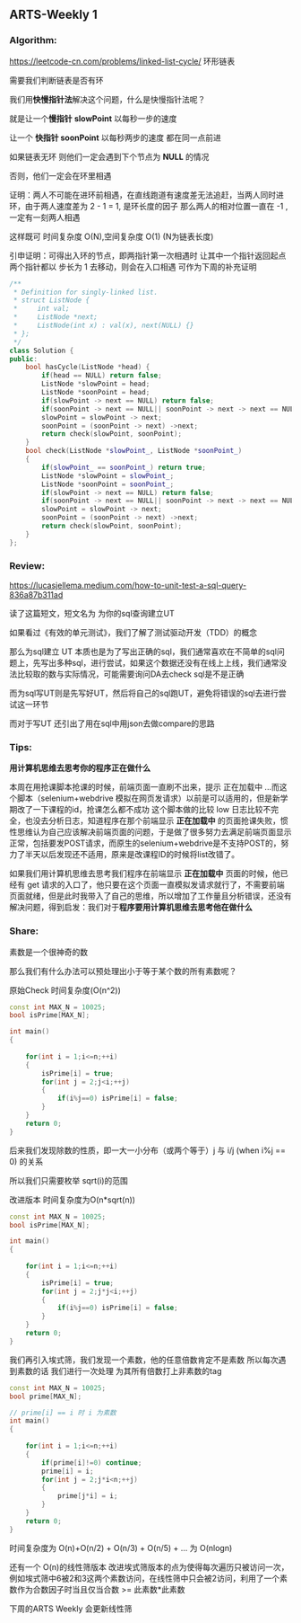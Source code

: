 ## ARTS-Weekly 1

### Algorithm:

https://leetcode-cn.com/problems/linked-list-cycle/ 环形链表

需要我们判断链表是否有环

我们用**快慢指针法**解决这个问题，什么是快慢指针法呢？

就是让一个**慢指针** **slowPoint** 以每秒一步的速度

让一个 **快指针 soonPoint** 以每秒两步的速度 都在同一点前进

如果链表无环 则他们一定会遇到下个节点为 **NULL** 的情况

否则，他们一定会在环里相遇

证明：两人不可能在进环前相遇，在直线跑道有速度差无法追赶，当两人同时进环，由于两人速度差为 2 - 1 = 1, 是环长度的因子 那么两人的相对位置一直在 -1 ,一定有一刻两人相遇

这样既可 时间复杂度 O(N),空间复杂度 O(1) (N为链表长度)

引申证明：可得出入环的节点，即两指针第一次相遇时 让其中一个指针返回起点 两个指针都以 步长为 1 去移动，则会在入口相遇 可作为下周的补充证明

```c++
/**
 * Definition for singly-linked list.
 * struct ListNode {
 *     int val;
 *     ListNode *next;
 *     ListNode(int x) : val(x), next(NULL) {}
 * };
 */
class Solution {
public:
    bool hasCycle(ListNode *head) {
        if(head == NULL) return false;
        ListNode *slowPoint = head;
        ListNode *soonPoint = head;
        if(slowPoint -> next == NULL) return false;
        if(soonPoint -> next == NULL|| soonPoint -> next -> next == NULL) return false;
        slowPoint = slowPoint -> next;
        soonPoint = (soonPoint -> next) ->next;
        return check(slowPoint, soonPoint);
    }
    bool check(ListNode *slowPoint_, ListNode *soonPoint_)
    {
        if(slowPoint_ == soonPoint_) return true;
        ListNode *slowPoint = slowPoint_;
        ListNode *soonPoint = soonPoint_;
        if(slowPoint -> next == NULL) return false;
        if(soonPoint -> next == NULL|| soonPoint -> next -> next == NULL) return false;
        slowPoint = slowPoint -> next;
        soonPoint = (soonPoint -> next) ->next;
        return check(slowPoint, soonPoint);
    }
};
```



### Review:

https://lucasjellema.medium.com/how-to-unit-test-a-sql-query-836a87b311ad

读了这篇短文，短文名为 为你的sql查询建立UT

如果看过《有效的单元测试》，我们了解了测试驱动开发（TDD）的概念

那么为sql建立 UT 本质也是为了写出正确的sql，我们通常喜欢在不简单的sql问题上，先写出多种sql，进行尝试，如果这个数据还没有在线上上线，我们通常没法比较取的数与实际情况，可能需要询问DA去check sql是不是正确

而为sql写UT则是先写好UT，然后将自己的sql跑UT，避免将错误的sql去进行尝试这一环节

而对于写UT 还引出了用在sql中用json去做compare的思路

### Tips:

**用计算机思维去思考你的程序正在做什么**

本周在用抢课脚本抢课的时候，前端页面一直刷不出来，提示 正在加载中 ...而这个脚本（selenium+webdrive 模拟在网页发请求）以前是可以适用的，但是新学期改了一下课程的id，抢课怎么都不成功 这个脚本做的比较 low 日志比较不完全，也没去分析日志，知道程序在那个前端显示 **正在加载中** 的页面抢课失败，惯性思维认为自己应该解决前端页面的问题，于是做了很多努力去满足前端页面显示正常，包括要发POST请求，而原生的selenium+webdrive是不支持POST的，努力了半天以后发现还不适用，原来是改课程ID的时候将list改错了。

如果我们用计算机思维去思考我们程序在前端显示 **正在加载中** 页面的时候，他已经有 get 请求的入口了，他只要在这个页面一直模拟发请求就行了，不需要前端页面就绪，但是此时我带入了自己的思维，所以增加了工作量且分析错误，还没有解决问题，得到启发：我们对于**程序要用计算机思维去思考他在做什么**

### Share:

素数是一个很神奇的数

那么我们有什么办法可以预处理出小于等于某个数的所有素数呢？

原始Check 时间复杂度(O(n^2))

```c++
const int MAX_N = 10025;
bool isPrime[MAX_N];

int main()
{
    
    for(int i = 1;i<=n;++i)
    {
        isPrime[i] = true;
        for(int j = 2;j<i;++j)
        {
            if(i%j==0) isPrime[i] = false;
        }
    }
    return 0;
}
```

后来我们发现除数的性质，即一大一小分布（或两个等于）j 与 i/j (when i%j == 0) 的关系

所以我们只需要枚举 sqrt(i)的范围 

改进版本 时间复杂度为O(n*sqrt(n))

```c++
const int MAX_N = 10025;
bool isPrime[MAX_N];

int main()
{
    
    for(int i = 1;i<=n;++i)
    {
        isPrime[i] = true;
        for(int j = 2;j*j<i;++j)
        {
            if(i%j==0) isPrime[i] = false;
        }
    }
    return 0;
}
```

我们再引入埃式筛，我们发现一个素数，他的任意倍数肯定不是素数 所以每次遇到素数的话 我们进行一次处理 为其所有倍数打上非素数的tag

```c++
const int MAX_N = 10025;
bool prime[MAX_N];

// prime[i] == i 时 i 为素数
int main()
{
    
    for(int i = 1;i<=n;++i)
    {
        if(prime[i]!=0) continue;
        prime[i] = i;
        for(int j = 2;j*i<n;++j)
        {
            prime[j*i] = i;
        }
    }
    return 0;
}
```

时间复杂度为 O(n)+O(n/2) + O(n/3) + O(n/5) + ...  为 O(nlogn)

还有一个 O(n)的线性筛版本 改进埃式筛版本的点为使得每次遍历只被访问一次，例如埃式筛中6被2和3这两个素数访问，在线性筛中只会被2访问，利用了一个素数作为合数因子时当且仅当合数 >= 此素数*此素数 

下周的ARTS Weekly 会更新线性筛